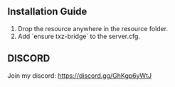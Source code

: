 ## Installation Guide
1. Drop the resource anywhere in the resource folder.
2. Add ´ensure txz-bridge´ to the server.cfg.

## DISCORD
Join my discord: https://discord.gg/GhKgp6yWtJ